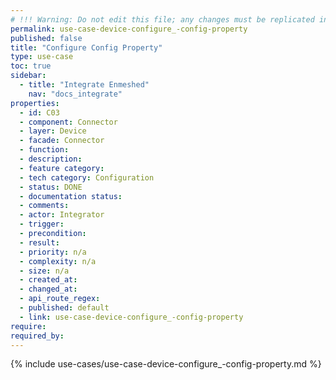 ```yaml
---
# !!! Warning: Do not edit this file; any changes must be replicated in Excel !!!
permalink: use-case-device-configure_-config-property
published: false
title: "Configure Config Property"
type: use-case
toc: true
sidebar:
  - title: "Integrate Enmeshed"
    nav: "docs_integrate"
properties:
  - id: C03
  - component: Connector
  - layer: Device
  - facade: Connector
  - function:
  - description:
  - feature category:
  - tech category: Configuration
  - status: DONE
  - documentation status:
  - comments:
  - actor: Integrator
  - trigger:
  - precondition:
  - result:
  - priority: n/a
  - complexity: n/a
  - size: n/a
  - created_at:
  - changed_at:
  - api_route_regex:
  - published: default
  - link: use-case-device-configure_-config-property
require:
required_by:
---
```


{% include use-cases/use-case-device-configure_-config-property.md %}
